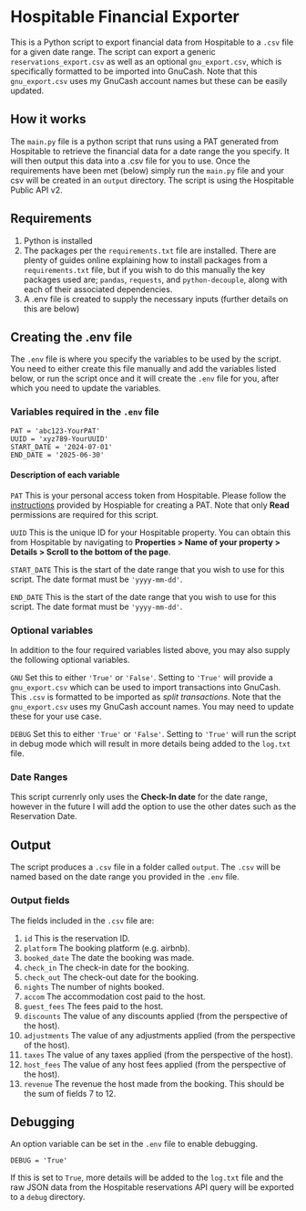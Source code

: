 # Hospitable Financial Exporter
This is a Python script to export financial data from Hospitable to a `.csv` file for a given date range.
The script can export a generic `reservations_export.csv` as well as an optional `gnu_export.csv`, which is specifically formatted to be imported into GnuCash. Note that this `gnu_export.csv` uses my GnuCash account names but these can be easily updated.

## How it works
The `main.py` file is a python script that runs using a PAT generated from Hospitable to retrieve the financial data for a date range the you specify. It will then output this data into a .csv file for you to use.
Once the requirements have been met (below) simply run the `main.py` file and your csv will be created in an `output` directory.
The script is using the Hospitable Public API v2.

## Requirements
1. Python is installed
2. The packages per the `requirements.txt` file are installed. There are plenty of guides online explaining how to install packages from a  `requirements.txt` file, but if you wish to do this manually the key packages used are; `pandas`, `requests`, and `python-decouple`, along with each of their associated dependencies.
3. A .env file is created to supply the necessary inputs (further details on this are below)

## Creating the .env file
The `.env` file is where you specify the variables to be used by the script. You need to either create this file manually and add the variables listed below, or run the script once and it will create the `.env` file for you, after which you need to update the variables.

### Variables required in the `.env` file

```
PAT = 'abc123-YourPAT'
UUID = 'xyz789-YourUUID'
START_DATE = '2024-07-01'
END_DATE = '2025-06-30'
```

#### Description of each variable
`PAT` This is your personal access token from Hospitable. Please follow the [instructions](https://help.hospitable.com/en/articles/8609392-accessing-the-public-api-with-a-personal-access-token) provided by Hospiable for creating a PAT. Note that only **Read** permissions are required for this script.

`UUID` This is the unique ID for your Hospitable property. You can obtain this from Hospitable by navigating to **Properties > Name of your property > Details > Scroll to the bottom of the page**.

`START_DATE` This is the start of the date range that you wish to use for this script. The date format must be `'yyyy-mm-dd'`.

`END_DATE` This is the start of the date range that you wish to use for this script. The date format must be `'yyyy-mm-dd'`.

### Optional variables
In addition to the four required variables listed above, you may also supply the following optional variables.

`GNU` Set this to either `'True'` or `'False'`. Setting to `'True'` will provide a `gnu_export.csv` which can be used to import transactions into GnuCash. This `.csv` is formatted to be imported as *split transactions*. Note that the `gnu_export.csv`  uses my GnuCash account names. You may need to update these for your use case.

`DEBUG` Set this to either `'True'` or `'False'`. Setting to `'True'` will run the script in debug mode which will result in more details being added to the `log.txt` file.

### Date Ranges
This script currenrly only uses the **Check-In date** for the date range, however in the future I will add the option to use the other dates such as the Reservation Date.

## Output
The script produces a `.csv` file in a folder called `output`. The `.csv` will be named based on the date range you provided in the `.env` file.

### Output fields
The fields included in the `.csv` file are:
1. `id` This is the reservation ID.
2. `platform` The booking platform (e.g. airbnb).
3. `booked_date` The date the booking was made.
4. `check_in` The check-in date for the booking.
5. `check_out` The check-out date for the booking.
6. `nights` The number of nights booked.
7. `accom` The accommodation cost paid to the host.
8. `guest_fees` The fees paid to the host.
9. `discounts` The value of any discounts applied (from the perspective of the host).
10. `adjustments` The value of any adjustments applied (from the perspective of the host).
11. `taxes` The value of any taxes applied (from the perspective of the host).
12. `host_fees` The value of any host fees applied (from the perspective of the host).
13. `revenue` The revenue the host made from the booking. This should be the sum of fields 7 to 12.

## Debugging
An option variable can be set in the `.env` file to enable debugging.
```
DEBUG = 'True'
```
If this is set to `True`, more details will be added to the `log.txt` file and the raw JSON data from the Hospitable reservations API query will be exported to a `debug` directory.